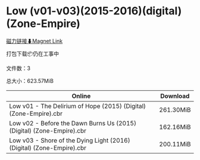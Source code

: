 # Low (v01-v03)(2015-2016)(digital)(Zone-Empire)

[磁力链接⬇Magnet Link](magnet:?xt=urn:btih:d6cedb51b2bb301e263d5564e4efdaacd7893b4d&dn=Low%20%28v01-v03%29%282015-2016%29%28digital%29%28Zone-Empire%29)

打包下载📦仍在工事中

文件数：3

总大小：623.57MiB

Online | Download
--- | ---
Low v01 - The Delirium of Hope (2015) (Digital) (Zone-Empire).cbr | 261.30MiB
Low v02 - Before the Dawn Burns Us (2015) (Digital) (Zone-Empire).cbr | 162.16MiB
Low v03 - Shore of the Dying Light (2016) (Digital) (Zone-Empire).cbr | 200.11MiB